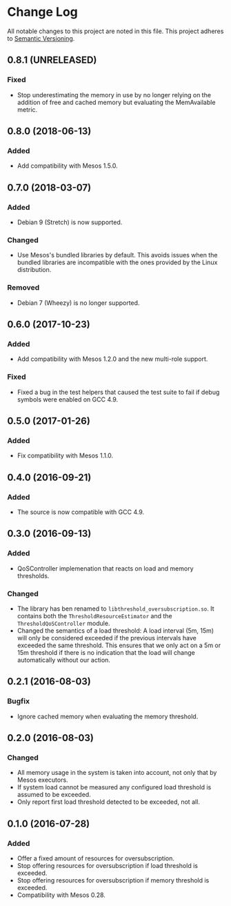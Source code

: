 Change Log
==========

All notable changes to this project are noted in this file. This project adheres to [Semantic
Versioning](http://semver.org/).


0.8.1 (UNRELEASED)
------------------

### Fixed

* Stop underestimating the memory in use by no longer relying on the addition of free and cached memory but evaluating
  the MemAvailable metric.


0.8.0 (2018-06-13)
------------------

### Added

* Add compatibility with Mesos 1.5.0.


0.7.0 (2018-03-07)
------------------

### Added

* Debian 9 (Stretch) is now supported.

### Changed

* Use Mesos's bundled libraries by default. This avoids issues when the bundled libraries are incompatible with the ones provided by the Linux distribution.

### Removed

* Debian 7 (Wheezy) is no longer supported.


0.6.0 (2017-10-23)
------------------

### Added

* Add compatibility with Mesos 1.2.0 and the new multi-role support.

### Fixed

* Fixed a bug in the test helpers that caused the test suite to fail if debug symbols were enabled on GCC 4.9.


0.5.0 (2017-01-26)
------------------

### Added

* Fix compatibility with Mesos 1.1.0.


0.4.0 (2016-09-21)
------------------

### Added

* The source is now compatible with GCC 4.9.

0.3.0 (2016-09-13)
------------------

### Added

* QoSController implemenation that reacts on load and memory thresholds.

### Changed

* The library has ben renamed to `libthreshold_oversubscription.so`. It contains both the
  `ThresholdResourceEstimator` and the `ThresholdQoSController` module.
* Changed the semantics of a load threshold: A load interval (5m, 15m) will only be considered
  exceeded if the previous intervals have exceeded the same threshold. This ensures
  that we only act on a 5m or 15m threshold if there is no indication that the load will change
  automatically without our action.

0.2.1 (2016-08-03)
------------------

### Bugfix

* Ignore cached memory when evaluating the memory threshold.


0.2.0 (2016-08-03)
------------------

### Changed

* All memory usage in the system is taken into account, not only that by Mesos executors.
* If system load cannot be measured any configured load threshold is assumed to be exceeded.
* Only report first load threshold detected to be exceeded, not all.


0.1.0 (2016-07-28)
------------------

### Added

* Offer a fixed amount of resources for oversubscription.
* Stop offering resources for oversubscription if load threshold is exceeded.
* Stop offering resources for oversubscription if memory threshold is exceeded.
* Compatibility with Mesos 0.28.
